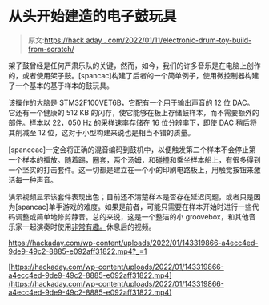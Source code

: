 # 从头开始建造的电子鼓玩具

> 原文:[https://hack aday . com/2022/01/11/electronic-drum-toy-build-from-scratch/](https://hackaday.com/2022/01/11/electronic-drum-toy-built-from-scratch/)

架子鼓曾经是任何严肃乐队的关键，然而，如今，我们的许多音乐是在电脑上创作的，或者使用架子鼓。[spancac]构建了后者的一个简单例子，使用微控制器构建了一个基本的基于样本的鼓玩具。

该操作的大脑是 STM32F100VET6B，它配有一个用于输出声音的 12 位 DAC。它还有一个健康的 512 KB 的闪存，使它能够在板上存储鼓样本，而不需要额外的部件。样本以 22，050 Hz 的采样速率存储在 16 位分辨率下，即使 DAC 稍后将其削减至 12 位，这对于小型构建来说也是相当不错的质量。

[spanceac]一定会将正确的混音编码到鼓机中，以便触发第二个样本不会停止第一个样本的播放。随着踢，圈套，两个汤姆，和碰撞和乘坐样本船上，有很多得到一个坚实的打击套件。这一切都是建立在一个小的印刷电路板上，用触觉按钮来激活每一种声音。

演示视频显示该套件表现出色；目前还不清楚样本是否存在延迟问题，或者只是因为[spancac]单手游戏的难度。如果是前者，可能只需要在样本开始时进行一些代码调整或简单地修剪静音。总的来说，这是一个整洁的小 groovebox，和其他音乐家一起演奏时使用[非常有趣。](https://hackaday.com/2021/11/23/live-jam-kit-helps-electronic-musicians-stay-in-sync/)休息后的视频。

 <https://hackaday.com/wp-content/uploads/2022/01/143319866-a4ecc4ed-9de9-49c2-8885-e092aff31822.mp4?_=1>

[https://hackaday.com/wp-content/uploads/2022/01/143319866-a4ecc4ed-9de9-49c2-8885-e092aff31822.mp4](https://hackaday.com/wp-content/uploads/2022/01/143319866-a4ecc4ed-9de9-49c2-8885-e092aff31822.mp4)